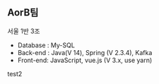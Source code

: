 ## AorB팀
서울 1반 3조 

- Database : My-SQL
- Back-end : Java(V 14), Spring (V 2.3.4), Kafka
- Front-end: JavaScript, vue.js (V 3.x, use yarn)

test2
